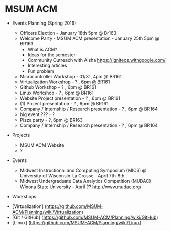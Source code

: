 # MSUM ACM

+ Events Planning (Spring 2016)
  - Officers Election - January 18th 5pm @ Br163
  - Welcome Party - MSUM ACM presentation - January 25th 5pm @ BR163
    - What is ACM?
    - Ideas for the semester
    - Community Outreach with Aisha https://ignitecs.withgoogle.com/
    - Interesting articles
    - Fun problem
  - Microcontroller Workshop - 01/31, 4pm @ BR161 
  - Virtualization Workshop - ? , 6pm @ BR161
  - Github Workshop - ? , 6pm @ BR161
  - Linux Workshop - ? , 6pm @ BR161
  - Website Project presentation - ? , 6pm @ BR161
  - (1) Project presentation - ? , 6pm @ BR161
  - Company / Internship / Research presentation - ? , 6pm @ BR164
  - big event ??? - ?
  - Pizza party - ?, 6pm @ BR163
  - Company / Internship / Research presentation - ? , 6pm @ BR164

+ Projects 
  - MSUM ACM Website
  - ?
  
+ Events
  - Midwest Instructional and Computing Symposium (MICS) @ University of Wisconsin-La Crosse - April 7th-8th
  - Midwest Undergraduate Data Analytics Competition (MUDAC) Winona State University - April ?? http://www.mudac.org/

+ Workshops
 - [Virtualization] (https://github.com/MSUM-ACM/Planning/wiki/Virtualization)
 - [Git / GitHub] (https://github.com/MSUM-ACM/Planning/wiki/GitHub)
 - [Linux] (https://github.com/MSUM-ACM/Planning/wiki/Linux)
